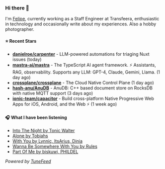 ### Hi there 👋

I'm [Felipe](https://felipevm.com), currently working as a Staff Engineer at Transfeera, enthusiastic in technology and occasionally write about my experiences. Also a hobby photographer.

#### ⭐ Recent Stars
- **[danielroe/carpenter](https://github.com/danielroe/carpenter)** - LLM-powered automations for triaging Nuxt issues (today)
- **[mastra-ai/mastra](https://github.com/mastra-ai/mastra)** - The TypeScript AI agent framework. ⚡ Assistants, RAG, observability. Supports any LLM: GPT-4, Claude, Gemini, Llama. (1 day ago)
- **[crossplane/crossplane](https://github.com/crossplane/crossplane)** - The Cloud Native Control Plane (1 day ago)
- **[hash-anu/AnuDB](https://github.com/hash-anu/AnuDB)** - AnuDB: C&#43;&#43; based document store on RocksDB with native MQTT support (3 days ago)
- **[ionic-team/capacitor](https://github.com/ionic-team/capacitor)** - Build cross-platform Native Progressive Web Apps for iOS, Android, and the Web ⚡️ (1 week ago)

#### 🎧 What I have been listening
- [Into The Night by Tonic Walter](https://open.spotify.com/track/7LMsAia3rSvaNrHjgfuJzB)
- [Alone by Tobiahs](https://open.spotify.com/track/47JnKvBQFj4kFNs3sancVJ)
- [With You by Lynnic, ItsArius, Dinia](https://open.spotify.com/track/4FtVOZM48CHrItbrqfn9Sd)
- [Wanna Be Somewhere With You by Rules](https://open.spotify.com/track/2ZYz1NTuQxoKy7BaYHzzSi)
- [Part Of Me by biskuwi, PHILDEL](https://open.spotify.com/track/1OH2vSZlCAiObaOXq45ccg)

_Powered by [TuneFeed](https://tunefeed.app?ref=github.com)_
